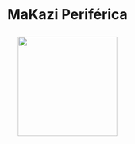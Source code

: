 <h1 align="center">
    <br>
    <p align="center">MaKazi Periférica<p>
</h1.>




<div align="center">
<img src="https://user-images.githubusercontent.com/97898121/208215363-0e116c95-faea-429f-b60e-2640158690df.jpg" width="200px" />
</div>
